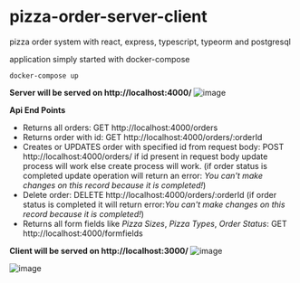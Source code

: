 # pizza-order-server-client
pizza order system with react, express, typescript, typeorm and postgresql

application simply started with docker-compose

```
docker-compose up
```

**Server will be served on http://localhost:4000/**
![image](https://user-images.githubusercontent.com/11095906/60766602-c7bf0500-a060-11e9-8640-167a6c3a3674.png)

**Api End Points**
 - Returns all orders: GET http://localhost:4000/orders 
 - Returns order with id: GET http://localhost:4000/orders/:orderId 
 - Creates or UPDATES order with specified id from request body: POST http://localhost:4000/orders/
   if id present in request body update process will work else create process will work.
   (if order status is completed update operation will return an error: *You can't make changes on this record because it is completed!*)
 - Delete order: DELETE http://localhost:4000/orders/:orderId 
    (if order status is completed it will return error:*You can't make changes on this record because it is completed!*)
 - Returns all form fields like *Pizza Sizes*, *Pizza Types*, *Order Status*: GET http://localhost:4000/formfields

**Client will be served on http://localhost:3000/**
![image](https://user-images.githubusercontent.com/11095906/60766634-47e56a80-a061-11e9-825a-b0246bab013f.png)

![image](https://user-images.githubusercontent.com/11095906/60766655-af9bb580-a061-11e9-9b73-be949087d727.png)
